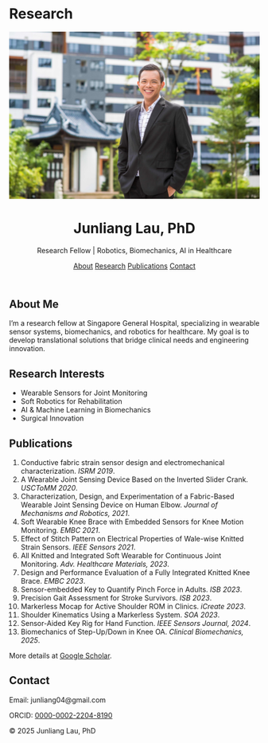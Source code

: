 # Research
<!DOCTYPE html>
<html lang="en">
<head>
  <meta charset="UTF-8" />
  <meta name="viewport" content="width=device-width, initial-scale=1.0" />
  <title>Junliang Lau, PhD - Research Portfolio</title>
  <link rel="stylesheet" href="style.css" />
</head>
<body>
  <header>
    <img src="5as0eAVA.jpeg" alt="Junliang Lau" class="profile-pic">
    <h1>Junliang Lau, PhD</h1>
    <p>Research Fellow | Robotics, Biomechanics, AI in Healthcare</p>
    <nav>
      <a href="#about">About</a>
      <a href="#research">Research</a>
      <a href="#publications">Publications</a>
      <a href="#contact">Contact</a>
    </nav>
  </header>

  <section id="about">
    <h2>About Me</h2>
    <p>I’m a research fellow at Singapore General Hospital, specializing in wearable sensor systems, biomechanics, and robotics for healthcare. My goal is to develop translational solutions that bridge clinical needs and engineering innovation.</p>
  </section>

  <section id="research">
    <h2>Research Interests</h2>
    <ul>
      <li>Wearable Sensors for Joint Monitoring</li>
      <li>Soft Robotics for Rehabilitation</li>
      <li>AI & Machine Learning in Biomechanics</li>
      <li> Surgical Innovation</li>
    </ul>
  </section>

  <section id="publications">
    <h2>Publications</h2>
    <ol>
      <li>Conductive fabric strain sensor design and electromechanical characterization. <em>ISRM 2019</em>.</li>
      <li>A Wearable Joint Sensing Device Based on the Inverted Slider Crank. <em>USCToMM 2020</em>.</li>
      <li>Characterization, Design, and Experimentation of a Fabric-Based Wearable Joint Sensing Device on Human Elbow. <em>Journal of Mechanisms and Robotics, 2021</em>.</li>
      <li>Soft Wearable Knee Brace with Embedded Sensors for Knee Motion Monitoring. <em>EMBC 2021</em>.</li>
      <li>Effect of Stitch Pattern on Electrical Properties of Wale-wise Knitted Strain Sensors. <em>IEEE Sensors 2021</em>.</li>
      <li>All Knitted and Integrated Soft Wearable for Continuous Joint Monitoring. <em>Adv. Healthcare Materials, 2023</em>.</li>
      <li>Design and Performance Evaluation of a Fully Integrated Knitted Knee Brace. <em>EMBC 2023</em>.</li>
      <li>Sensor-embedded Key to Quantify Pinch Force in Adults. <em>ISB 2023</em>.</li>
      <li>Precision Gait Assessment for Stroke Survivors. <em>ISB 2023</em>.</li>
      <li>Markerless Mocap for Active Shoulder ROM in Clinics. <em>iCreate 2023</em>.</li>
      <li>Shoulder Kinematics Using a Markerless System. <em>SOA 2023</em>.</li>
      <li>Sensor-Aided Key Rig for Hand Function. <em>IEEE Sensors Journal, 2024</em>.</li>
      <li>Biomechanics of Step-Up/Down in Knee OA. <em>Clinical Biomechanics, 2025</em>.</li>
    </ol>
    <p>More details at <a href="https://scholar.google.com/citations?user=nqtyQqsAAAAJ&hl=en" target="_blank">Google Scholar</a>.</p>
  </section>

  <section id="contact">
    <h2>Contact</h2>
    <p>Email: junliang04@gmail.com</p>
    <p>ORCID: <a href="https://orcid.org/0000-0002-2204-8190" target="_blank">0000-0002-2204-8190</a></p>
  </section>

  <footer>
    <p>&copy; 2025 Junliang Lau, PhD</p>
  </footer>
</body>
</html>
